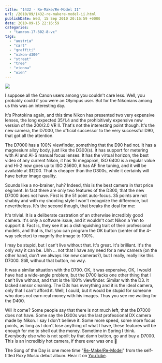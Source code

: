 ```yaml
---
title: "1432 - Re-Make/Re-Model II"
url: /2010/09/1432-re-makere-model-ii.html
publishDate: Wed, 15 Sep 2010 20:16:59 +0000
date: 2010-09-15 22:16:59
categories: 
  - "tamron-17-502-8-vc"
tags: 
  - "austria"
  - "cart"
  - "graffiti"
  - "nikon-d300"
  - "street"
  - "tree"
  - "vienna"
  - "wien"
---
```

<a target="_blank" href="https://d25zfm9zpd7gm5.cloudfront.net/1200x1200/2010/20100915_070821_ps.jpg"><img src="https://d25zfm9zpd7gm5.cloudfront.net/0600x0600/2010/20100915_070821_ps.jpg" /></a>

I suppose all the Canon users among you couldn't care less. Well, you probably could if you were an Olympus user. But for the Nikonians among us this was an interesting day.

<a target="_blank" href="https://d25zfm9zpd7gm5.cloudfront.net/1200x1200/2010/20100915_064823_ps.jpg"><img style="margin: 0pt 0px 0pt 10px; float: right;" src="https://d25zfm9zpd7gm5.cloudfront.net/0150x0150/2010/20100915_064823_ps.jpg" alt="" border="0" /></a> It's Photokina again, and this time Nikon has presented two very expensive lenses, the long expected 35/1.4 and the prohibitively expensive new version of the 200/2.0 VR II. That's not the interesting point though. It's the new camera, the D7000, the official successor to the very successful D90, that got all the attention.

The D7000 has a 100% viewfinder, something that the D90 had not. It has a magnesium alloy body, just like the D300(s). It has support for metering with AI and AI-S manual focus lenses. It has the virtual horizon, the best video of any current Nikon, it has 16 megapixel, ISO 6400 is a regular value and Hi-2 now goes up to ISO 25600, it has AF fine tuning, and it will be available at $1200. That is cheaper than the D300s, while it certainly will have better image quality.

<a target="_blank" href="https://d25zfm9zpd7gm5.cloudfront.net/1200x1200/2010/20100915_071313_ps.jpg"><img style="margin: 0pt 10px 0pt 0px; float: left;" src="https://d25zfm9zpd7gm5.cloudfront.net/0150x0150/2010/20100915_071313_ps.jpg" alt="" border="0" /></a> Sounds like a no-brainer, huh? Indeed, this is the best camera in that price segment. In fact there are only two features of the D300, that the new D7000 does not have. First is the 51 point auto-focus. 35 points are not shabby and with my shooting style I won't recognize the difference, but nevertheless. It's the second though, that breaks the deal for me:

It's trivial. It is a deliberate castration of an otherwise incredibly good camera. It's only a software issue, and it wouldn't cost Nikon a Yen to support it. Fact is, they see it as a distinguishing trait of their professional models, and that is, that you can program the OK button (center of the 4-way selector) to magnify the image to 100%.

I may be stupid, but I can't live without that. It's great. It's brilliant. It's the only way it can be. Uhh ... not that I have any need for a new camera (on the other hand, don't we always like new cameras?), but I really, really like this D7000. Still, without that button, no way.

It was a similar situation with the D700. OK, it was expensive, OK, I would have had a wide-angle problem, but the D700 lacks one other thing that I can't live without, and that is the 100% viewfinder. Similar with the D3. It lacked sensor cleaning. The D3s has everything and it is the ideal camera, only that I can't afford it. Well, I could, but it would be stupid for someone who does not earn real money with his images. Thus you see me waiting for the D400. 

 Will it come? Some people say that there is not much left, that the D7000 does not have. Some say the D300s was the last professional DX camera made by Nikon. I say I don't believe it. Some more speed, some more focus points, as long as I don't lose anything of what I have, these features will be enough for me to shell out the money. Sometime in Spring I think. Everybody else who is not spoilt by that damn button, go and buy a D7000. This is an incredibly hot camera, if there ever was one 🙂

The Song of the Day is one more time "<a target="_blank" href="http://www.lyricsmode.com/lyrics/r/roxy_music/re_makere_model.html">Re-Make/Re-Model</a>" from the self-titled Roxy Music debut album. Hear it on <a target="_blank" href="http://www.youtube.com/watch?v=m-zSnO7sbXg">YouTube</a>.
